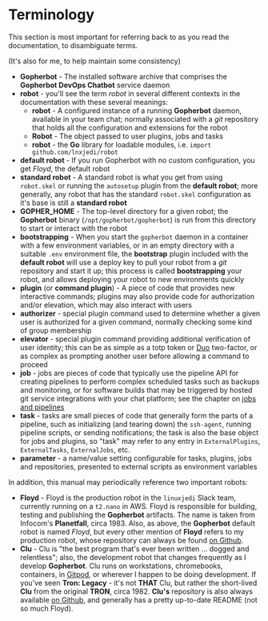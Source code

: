 # Terminology

This section is most important for referring back to as you read the documentation, to disambiguate terms.

(It's also for me, to help maintain some consistency)

* **Gopherbot** - The installed software archive that comprises the **Gopherbot DevOps Chatbot** service daemon
* **robot** - you'll see the term *robot* in several different contexts in the documentation with these several meanings:
   * **robot** - A configured instance of a running **Gopherbot** daemon, available in your team chat; normally associated with a *git* repository that holds all the configuration and extensions for the robot
   * **Robot** - The object passed to user plugins, jobs and tasks
   * **robot** - the **Go** library for loadable modules, i.e. `import github.com/lnxjedi/robot`
* **default robot** - If you run Gopherbot with no custom configuration, you get *Floyd*, the default robot
* **standard robot** - A standard robot is what you get from using `robot.skel` or running the `autosetup` plugin from the **default robot**; more generally, any robot that has the standard `robot.skel` configuration as it's base is still a **standard robot**
* **GOPHER_HOME** - The top-level directory for a given robot; the **Gopherbot** binary (`/opt/gopherbot/gopherbot`) is run from this directory to start or interact with the robot
* **bootstrapping** - When you start the `gopherbot` daemon in a container with a few environment variables, or in an empty directory with a suitable `.env` environment file, the **bootstrap** plugin included with the **default robot** will use a deploy key to pull your robot from a *git* repository and start it up; this process is called **bootstrapping** your robot, and allows deploying your robot to new environments quickly
* **plugin** (or **command plugin**) - A piece of code that provides new interactive commands; plugins may also provide code for authorization and/or elevation, which may also interact with users
* **authorizer** - special plugin command used to determine whether a given user is authorized for a given command, normally checking some kind of group membership
* **elevator** - special plugin command providing additional verification of user identity; this can be as simple as a totp token or [Duo](https://duo.com) two-factor, or as complex as prompting another user before allowing a command to proceed
* **job** - jobs are pieces of code that typically use the pipeline API for creating pipelines to perform complex scheduled tasks such as backups and monitoring, or for software builds that may be triggered by hosted git service integrations with your chat platform; see the chapter on [jobs and pipelines](pipelines/jobspipes.md)
* **task** - tasks are small pieces of code that generally form the parts of a pipeline, such as initializing (and tearing down) the `ssh-agent`, running pipeline scripts, or sending notifications; the task is also the base object for jobs and plugins, so "task" may refer to any entry in `ExternalPlugins`, `ExternalTasks`, `ExternalJobs`, etc.
* **parameter** - a name/value setting configurable for tasks, plugins, jobs and repositories, presented to external scripts as environment variables

In addition, this manual may periodically reference two important robots:
* **Floyd** - Floyd is the production robot in the `linuxjedi` Slack team, currently running on a `t2.nano` in AWS. Floyd is responsible for building, testing and publishing the **Gopherbot** artifacts. The name is taken from Infocom's **Planetfall**, circa 1983. Also, as above, the **Gopherbot** default robot is named _Floyd_, but every other mention of **Floyd** refers to my production robot, whose repository can always be found [on Github](https://github.com/parsley42/floyd-gopherbot).
* **Clu** - Clu is "the best program that's ever been written ... dogged and relentless"; also, the development robot that changes frequently as I develop **Gopherbot**. Clu runs on workstations, chromebooks, containers, in [Gitpod](https://www.gitpod.io/), or wherever I happen to be doing development. If you've seen **Tron: Legacy** - it's not **THAT** Clu, but rather the short-lived **Clu** from the original **TRON**, circa 1982. **Clu's** repository is also always available [on Github](https://github.com/parsley42/clu-gopherbot), and generally has a pretty up-to-date README (not so much Floyd).
